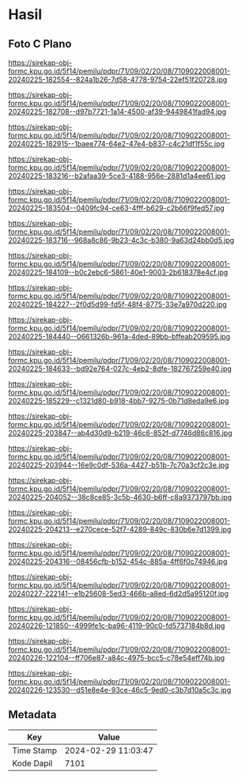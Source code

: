 # Hasil

## Foto C Plano

https://sirekap-obj-formc.kpu.go.id/5f14/pemilu/pdpr/71/09/02/20/08/7109022008001-20240225-182554--824a1b26-7d58-4778-9754-22ef51f20728.jpg

https://sirekap-obj-formc.kpu.go.id/5f14/pemilu/pdpr/71/09/02/20/08/7109022008001-20240225-182708--d97b7721-1a14-4500-af39-9449841fad94.jpg

https://sirekap-obj-formc.kpu.go.id/5f14/pemilu/pdpr/71/09/02/20/08/7109022008001-20240225-182915--1baee774-64e2-47e4-b837-c4c21df1f55c.jpg

https://sirekap-obj-formc.kpu.go.id/5f14/pemilu/pdpr/71/09/02/20/08/7109022008001-20240225-183216--b2afaa39-5ce3-4188-956e-2881d1a4ee61.jpg

https://sirekap-obj-formc.kpu.go.id/5f14/pemilu/pdpr/71/09/02/20/08/7109022008001-20240225-183504--0409fc94-ce63-4fff-b629-c2b66f9fed57.jpg

https://sirekap-obj-formc.kpu.go.id/5f14/pemilu/pdpr/71/09/02/20/08/7109022008001-20240225-183716--968a8c86-9b23-4c3c-b380-9a63d24bb0d5.jpg

https://sirekap-obj-formc.kpu.go.id/5f14/pemilu/pdpr/71/09/02/20/08/7109022008001-20240225-184109--b0c2ebc6-5861-40e1-9003-2b618378e4cf.jpg

https://sirekap-obj-formc.kpu.go.id/5f14/pemilu/pdpr/71/09/02/20/08/7109022008001-20240225-184227--2f0d5d99-fd5f-48f4-8775-33e7a970d220.jpg

https://sirekap-obj-formc.kpu.go.id/5f14/pemilu/pdpr/71/09/02/20/08/7109022008001-20240225-184440--0661326b-961a-4ded-89bb-bffeab209595.jpg

https://sirekap-obj-formc.kpu.go.id/5f14/pemilu/pdpr/71/09/02/20/08/7109022008001-20240225-184633--bd92e764-027c-4eb2-8dfe-182767259e40.jpg

https://sirekap-obj-formc.kpu.go.id/5f14/pemilu/pdpr/71/09/02/20/08/7109022008001-20240225-185229--c1321d80-b918-4bb7-9275-0b71d8eda9e6.jpg

https://sirekap-obj-formc.kpu.go.id/5f14/pemilu/pdpr/71/09/02/20/08/7109022008001-20240225-203847--ab4d30d9-b219-46c6-852f-d7746d86c816.jpg

https://sirekap-obj-formc.kpu.go.id/5f14/pemilu/pdpr/71/09/02/20/08/7109022008001-20240225-203944--16e9c0df-536a-4427-b51b-7c70a3cf2c3e.jpg

https://sirekap-obj-formc.kpu.go.id/5f14/pemilu/pdpr/71/09/02/20/08/7109022008001-20240225-204052--38c8ce85-3c5b-4630-b6ff-c8a9373797bb.jpg

https://sirekap-obj-formc.kpu.go.id/5f14/pemilu/pdpr/71/09/02/20/08/7109022008001-20240225-204213--e270cece-52f7-4289-849c-830b6e7d1399.jpg

https://sirekap-obj-formc.kpu.go.id/5f14/pemilu/pdpr/71/09/02/20/08/7109022008001-20240225-204316--08456cfb-b152-454c-885a-4ff6f0c74946.jpg

https://sirekap-obj-formc.kpu.go.id/5f14/pemilu/pdpr/71/09/02/20/08/7109022008001-20240227-222141--e1b25608-5ed3-466b-a8ed-6d2d5a95120f.jpg

https://sirekap-obj-formc.kpu.go.id/5f14/pemilu/pdpr/71/09/02/20/08/7109022008001-20240226-121850--4999fe1c-ba96-4119-90c0-fd5737184b8d.jpg

https://sirekap-obj-formc.kpu.go.id/5f14/pemilu/pdpr/71/09/02/20/08/7109022008001-20240226-122104--ff706e87-a84c-4975-bcc5-c78e54eff74b.jpg

https://sirekap-obj-formc.kpu.go.id/5f14/pemilu/pdpr/71/09/02/20/08/7109022008001-20240226-123530--d51e8e4e-93ce-46c5-9ed0-c3b7d10a5c3c.jpg


## Metadata

| Key        | Value               |
| ---------- | ------------------- |
| Time Stamp | 2024-02-29 11:03:47 |
| Kode Dapil | 7101                |



